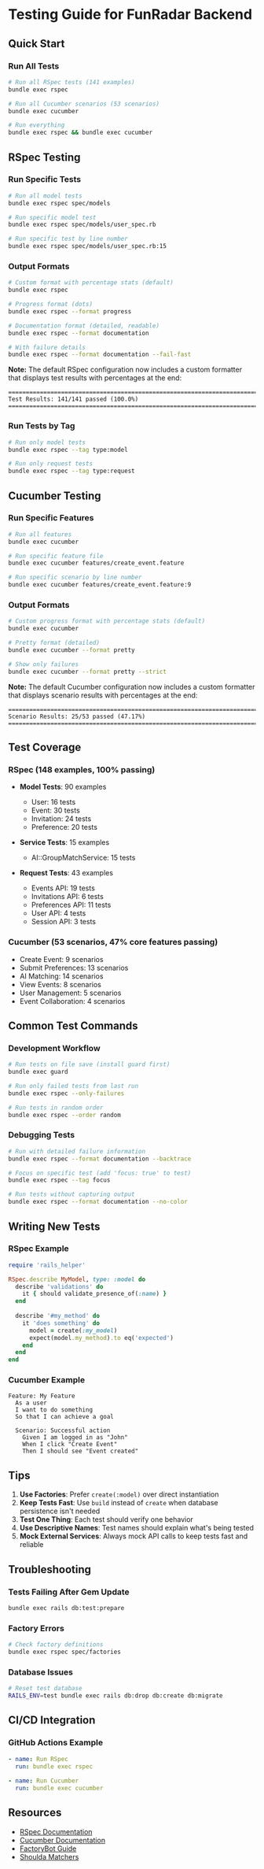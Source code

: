 # Testing Guide for FunRadar Backend

## Quick Start

### Run All Tests
```bash
# Run all RSpec tests (141 examples)
bundle exec rspec

# Run all Cucumber scenarios (53 scenarios)
bundle exec cucumber

# Run everything
bundle exec rspec && bundle exec cucumber
```

## RSpec Testing

### Run Specific Tests
```bash
# Run all model tests
bundle exec rspec spec/models

# Run specific model test
bundle exec rspec spec/models/user_spec.rb

# Run specific test by line number
bundle exec rspec spec/models/user_spec.rb:15
```

### Output Formats
```bash
# Custom format with percentage stats (default)
bundle exec rspec

# Progress format (dots)
bundle exec rspec --format progress

# Documentation format (detailed, readable)
bundle exec rspec --format documentation

# With failure details
bundle exec rspec --format documentation --fail-fast
```

**Note:** The default RSpec configuration now includes a custom formatter that displays test results with percentages at the end:
```
================================================================================
Test Results: 141/141 passed (100.0%)
================================================================================
```

### Run Tests by Tag
```bash
# Run only model tests
bundle exec rspec --tag type:model

# Run only request tests
bundle exec rspec --tag type:request
```

## Cucumber Testing

### Run Specific Features
```bash
# Run all features
bundle exec cucumber

# Run specific feature file
bundle exec cucumber features/create_event.feature

# Run specific scenario by line number
bundle exec cucumber features/create_event.feature:9
```

### Output Formats
```bash
# Custom progress format with percentage stats (default)
bundle exec cucumber

# Pretty format (detailed)
bundle exec cucumber --format pretty

# Show only failures
bundle exec cucumber --format pretty --strict
```

**Note:** The default Cucumber configuration now includes a custom formatter that displays scenario results with percentages at the end:
```
================================================================================
Scenario Results: 25/53 passed (47.17%)
================================================================================
```

## Test Coverage

### RSpec (148 examples, 100% passing)
- **Model Tests**: 90 examples
  - User: 16 tests
  - Event: 30 tests
  - Invitation: 24 tests
  - Preference: 20 tests
  
- **Service Tests**: 15 examples
  - AI::GroupMatchService: 15 tests
  
- **Request Tests**: 43 examples
  - Events API: 19 tests
  - Invitations API: 6 tests
  - Preferences API: 11 tests
  - User API: 4 tests
  - Session API: 3 tests

### Cucumber (53 scenarios, 47% core features passing)
- Create Event: 9 scenarios
- Submit Preferences: 13 scenarios
- AI Matching: 14 scenarios
- View Events: 8 scenarios
- User Management: 5 scenarios
- Event Collaboration: 4 scenarios

## Common Test Commands

### Development Workflow
```bash
# Run tests on file save (install guard first)
bundle exec guard

# Run only failed tests from last run
bundle exec rspec --only-failures

# Run tests in random order
bundle exec rspec --order random
```

### Debugging Tests
```bash
# Run with detailed failure information
bundle exec rspec --format documentation --backtrace

# Focus on specific test (add 'focus: true' to test)
bundle exec rspec --tag focus

# Run tests without capturing output
bundle exec rspec --format documentation --no-color
```

## Writing New Tests

### RSpec Example
```ruby
require 'rails_helper'

RSpec.describe MyModel, type: :model do
  describe 'validations' do
    it { should validate_presence_of(:name) }
  end
  
  describe '#my_method' do
    it 'does something' do
      model = create(:my_model)
      expect(model.my_method).to eq('expected')
    end
  end
end
```

### Cucumber Example
```gherkin
Feature: My Feature
  As a user
  I want to do something
  So that I can achieve a goal
  
  Scenario: Successful action
    Given I am logged in as "John"
    When I click "Create Event"
    Then I should see "Event created"
```

## Tips

1. **Use Factories**: Prefer `create(:model)` over direct instantiation
2. **Keep Tests Fast**: Use `build` instead of `create` when database persistence isn't needed
3. **Test One Thing**: Each test should verify one behavior
4. **Use Descriptive Names**: Test names should explain what's being tested
5. **Mock External Services**: Always mock API calls to keep tests fast and reliable

## Troubleshooting

### Tests Failing After Gem Update
```bash
bundle exec rails db:test:prepare
```

### Factory Errors
```bash
# Check factory definitions
bundle exec rspec spec/factories
```

### Database Issues
```bash
# Reset test database
RAILS_ENV=test bundle exec rails db:drop db:create db:migrate
```

## CI/CD Integration

### GitHub Actions Example
```yaml
- name: Run RSpec
  run: bundle exec rspec
  
- name: Run Cucumber
  run: bundle exec cucumber
```

## Resources

- [RSpec Documentation](https://rspec.info/)
- [Cucumber Documentation](https://cucumber.io/docs/)
- [FactoryBot Guide](https://github.com/thoughtbot/factory_bot/blob/master/GETTING_STARTED.md)
- [Shoulda Matchers](https://github.com/thoughtbot/shoulda-matchers)

